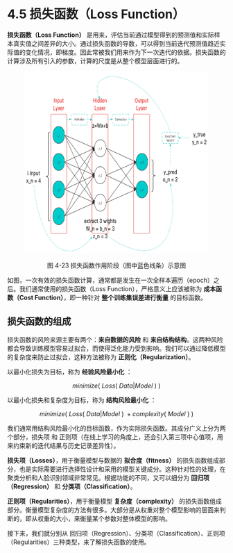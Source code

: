 
# 4.5 损失函数（Loss Function）

**损失函数（Loss Function）** 是用来，评估当前通过模型得到的预测值和实际样本真实值之间差异的大小。通过损失函数的导数，可以得到当前迭代预测值趋近实际值的变化情况，即梯度。因此常被我们用来作为下一次迭代的依据。损失函数的计算涉及所有引入的参数，计算的尺度是从整个模型层面进行的。

<center>
<figure>
   <img  
      width = "600" height = "420"
      src="../../Pictures/Neuron_4.png" alt="">
    <figcaption>
      <p>图 4-23 损失函数作用阶段（图中蓝色线条）示意图</p>
   </figcaption>
</figure>
</center>

如图，一次有效的损失函数计算，通常都是发生在一次全样本遍历（epoch）之后。我们通常使用的损失函数（Loss Function），严格意义上应该被称为 **成本函数（Cost Function）**，即一种针对 **整个训练集误差进行衡量** 的目标函数。

## **损失函数的组成**

损失函数的风险来源主要有两个：**来自数据的风险** 和 **来自结构结构**。这两种风险都会导致训练模型容易过拟合，而使得泛化能力受到影响。我们可以通过降低模型的复杂度来防止过拟合，这种方法被称为 **正则化（Regularization）**。

以最小化损失为目标，称为 **经验风险最小化** ：

$$
minimize(\ Loss(\ Data|Model\ )\ )
$$

以最小化损失和复杂度为目标，称为 **结构风险最小化** ：

$$
minimize(\ Loss(\ Data|Model\ )\ + complexity(\ Model\ )\ )
$$

我们通常用结构风险最小化的目标函数，作为实际损失函数。其成分广义上分为两个部分，损失项 和 正则项（在线上学习的角度上，还会引入第三项中心值项，用来约束新的迭代结果与历史记录差异性）。

**损失项（Losses）**，用于衡量模型与数据的 **拟合度（fitness）** 的损失函数组成部分，也是实际需要进行选择性设计和采用的模型关键成分。这种针对性的处理，在聚类分析和人脸识别领域非常常见。根据功能的不同，又可以细分为 **回归项（Regression）** 和 **分类项（Classification）**。

**正则项（Regularities）**，用于衡量模型 **复杂度（complexity）** 的损失函数组成部分。衡量模型复杂度的方法有很多。大部分是从权重对整个模型影响的层面来判断的，即从权重的大小，来衡量某个参数对整体模型的影响。

接下来，我们就分别从  回归项（Regression）、分类项（Classification）、正则项（Regularities）三种类型，来了解损失函数的使用。


[ref]: References_4.md